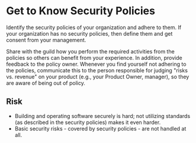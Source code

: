 # Get to Know Security Policies

Identify the security policies of your organization and adhere to them. If your organization has no security policies, then define them and get consent from your management.

Share with the guild how you perform the required activities from the policies so others can benefit from your experience. In addition, provide feedback to the policy owner. Whenever you find yourself not adhering to the policies, communicate this to the person responsible for judging "risks vs. revenue" on your product (e.g., your Product Owner, manager), so they are aware of being out of policy.

## Risk

- Building and operating software securely is hard; not utilizing standards (as described in the security policies) makes it even harder.
- Basic security risks - covered by security policies - are not handled at all.
